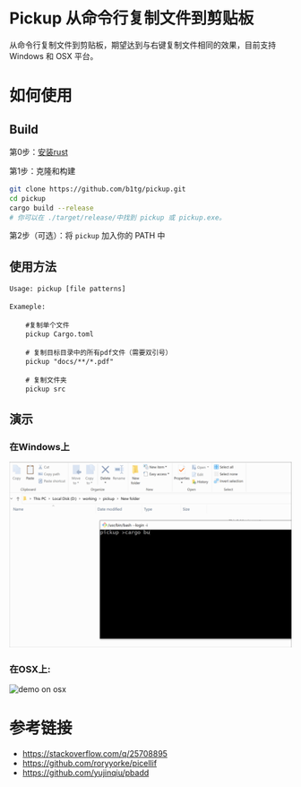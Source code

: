 # Pickup 从命令行复制文件到剪贴板

从命令行复制文件到剪贴板，期望达到与右键复制文件相同的效果，目前支持 Windows 和 OSX 平台。


# 如何使用

## Build

第0步：[安装rust](https://rustup.rs/)

第1步：克隆和构建 

```sh
git clone https://github.com/b1tg/pickup.git
cd pickup
cargo build --release
# 你可以在 ./target/release/中找到 pickup 或 pickup.exe。
```

第2步（可选）：将 `pickup` 加入你的 PATH 中

## 使用方法

```
Usage: pickup [file patterns]

Exameple:

    #复制单个文件
    pickup Cargo.toml
    
    # 复制目标目录中的所有pdf文件（需要双引号）
    pickup "docs/**/*.pdf"

    # 复制文件夹
    pickup src
```
## 演示

### 在Windows上

![demo on windows](./images/pickup-demo-win.gif)

### 在OSX上:
![demo on osx](./images/pickup-demo-osx.gif)



# 参考链接

- https://stackoverflow.com/q/25708895
- https://github.com/roryyorke/picellif
- https://github.com/yujinqiu/pbadd

